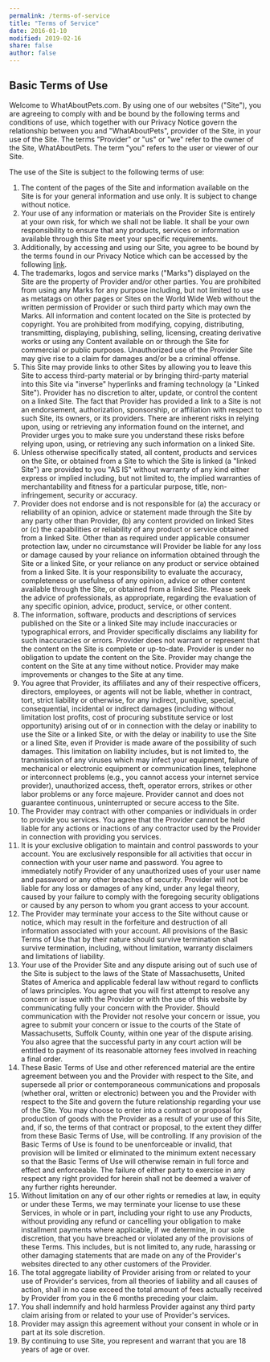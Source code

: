 ```yaml
---
permalink: /terms-of-service
title: "Terms of Service"
date: 2016-01-10
modified: 2019-02-16
share: false
author: false
---
```


## Basic Terms of Use

Welcome to WhatAboutPets.com. By using one of our websites ("Site"), you are agreeing to comply with and be bound by the following terms and conditions of use, which together with our Privacy Notice govern the relationship between you and "WhatAboutPets", provider of the Site, in your use of the Site. The terms "Provider" or "us" or "we" refer to the owner of the Site, WhatAboutPets. The term "you" refers to the user or viewer of our Site.

The use of the Site is subject to the following terms of use:

1. The content of the pages of the Site and information available on the Site is for your general information and use only. It is subject to change without notice.
2. Your use of any information or materials on the Provider Site is entirely at your own risk, for which we shall not be liable. It shall be your own responsibility to ensure that any products, services or information available through this Site meet your specific requirements.
3. Additionally, by accessing and using our Site, you agree to be bound by the terms found in our Privacy Notice which can be accessed by the following [link]().
4. The trademarks, logos and service marks ("Marks") displayed on the Site are the property of Provider and/or other parties. You are prohibited from using any Marks for any purpose including, but not limited to use as metatags on other pages or Sites on the World Wide Web without the written permission of Provider or such third party which may own the Marks. All information and content located on the Site is protected by copyright. You are prohibited from modifying, copying, distributing, transmitting, displaying, publishing, selling, licensing, creating derivative works or using any Content available on or through the Site for commercial or public purposes. Unauthorized use of the Provider Site may give rise to a claim for damages and/or be a criminal offense.
5. This Site may provide links to other Sites by allowing you to leave this Site to access third-party material or by bringing third-party material into this Site via "inverse" hyperlinks and framing technology (a "Linked Site"). Provider has no discretion to alter, update, or control the content on a linked Site. The fact that Provider has provided a link to a Site is not an endorsement, authorization, sponsorship, or affiliation with respect to such Site, its owners, or its providers. There are inherent risks in relying upon, using or retrieving any information found on the internet, and Provider urges you to make sure you understand these risks before relying upon, using, or retrieving any such information on a linked Site.
6. Unless otherwise specifically stated, all content, products and services on the Site, or obtained from a Site to which the Site is linked (a "linked Site") are provided to you "AS IS" without warranty of any kind either express or implied including, but not limited to, the implied warranties of merchantability and fitness for a particular purpose, title, non-infringement, security or accuracy.
7. Provider does not endorse and is not responsible for (a) the accuracy or reliability of an opinion, advice or statement made through the Site by any party other than Provider, (b) any content provided on linked Sites or (c) the capabilities or reliability of any product or service obtained from a linked Site. Other than as required under applicable consumer protection law, under no circumstance will Provider be liable for any loss or damage caused by your reliance on information obtained through the Site or a linked Site, or your reliance on any product or service obtained from a linked Site. It is your responsibility to evaluate the accuracy, completeness or usefulness of any opinion, advice or other content available through the Site, or obtained from a linked Site. Please seek the advice of professionals, as appropriate, regarding the evaluation of any specific opinion, advice, product, service, or other content.
8. The information, software, products and descriptions of services published on the Site or a linked Site may include inaccuracies or typographical errors, and Provider specifically disclaims any liability for such inaccuracies or errors. Provider does not warrant or represent that the content on the Site is complete or up-to-date. Provider is under no obligation to update the content on the Site. Provider may change the content on the Site at any time without notice. Provider may make improvements or changes to the Site at any time.
9. You agree that Provider, its affiliates and any of their respective officers, directors, employees, or agents will not be liable, whether in contract, tort, strict liability or otherwise, for any indirect, punitive, special, consequential, incidental or indirect damages (including without limitation lost profits, cost of procuring substitute service or lost opportunity) arising out of or in connection with the delay or inability to use the Site or a linked Site, or with the delay or inability to use the Site or a lined Site, even if Provider is made aware of the possibility of such damages. This limitation on liability includes, but is not limited to, the transmission of any viruses which may infect your equipment, failure of mechanical or electronic equipment or communication lines, telephone or interconnect problems (e.g., you cannot access your internet service provider), unauthorized access, theft, operator errors, strikes or other labor problems or any force majeure. Provider cannot and does not guarantee continuous, uninterrupted or secure access to the Site.
10. The Provider may contract with other companies or individuals in order to provide you services. You agree that the Provider cannot be held liable for any actions or inactions of any contractor used by the Provider in connection with providing you services.
11. It is your exclusive obligation to maintain and control passwords to your account. You are exclusively responsible for all activities that occur in connection with your user name and password. You agree to immediately notify Provider of any unauthorized uses of your user name and password or any other breaches of security. Provider will not be liable for any loss or damages of any kind, under any legal theory, caused by your failure to comply with the foregoing security obligations or caused by any person to whom you grant access to your account.
12. The Provider may terminate your access to the Site without cause or notice, which may result in the forfeiture and destruction of all information associated with your account. All provisions of the Basic Terms of Use that by their nature should survive termination shall survive termination, including, without limitation, warranty disclaimers and limitations of liability.
13. Your use of the Provider Site and any dispute arising out of such use of the Site is subject to the laws of the State of Massachusetts, United States of America and applicable federal law without regard to conflicts of laws principles. You agree that you will first attempt to resolve any concern or issue with the Provider or with the use of this website by communicating fully your concern with the Provider. Should communication with the Provider not resolve your concern or issue, you agree to submit your concern or issue to the courts of the State of Massachusetts, Suffolk County, within one year of the dispute arising. You also agree that the successful party in any court action will be entitled to payment of its reasonable attorney fees involved in reaching a final order.
14. These Basic Terms of Use and other referenced material are the entire agreement between you and the Provider with respect to the Site, and supersede all prior or contemporaneous communications and proposals (whether oral, written or electronic) between you and the Provider with respect to the Site and govern the future relationship regarding your use of the Site. You may choose to enter into a contract or proposal for production of goods with the Provider as a result of your use of this Site, and, if so, the terms of that contract or proposal, to the extent they differ from these Basic Terms of Use, will be controlling. If any provision of the Basic Terms of Use is found to be unenforceable or invalid, that provision will be limited or eliminated to the minimum extent necessary so that the Basic Terms of Use will otherwise remain in full force and effect and enforceable. The failure of either party to exercise in any respect any right provided for herein shall not be deemed a waiver of any further rights hereunder.
15. Without limitation on any of our other rights or remedies at law, in equity or under these Terms, we may terminate your license to use these Services, in whole or in part, including your right to use any Products, without providing any refund or cancelling your obligation to make installment payments where applicable, if we determine, in our sole discretion, that you have breached or violated any of the provisions of these Terms. This includes, but is not limited to, any rude, harassing or other damaging statements that are made on any of the Provider's websites directed to any other customers of the Provider.
16. The total aggregate liability of Provider arising from or related to your use of Provider's services, from all theories of liability and all causes of action, shall in no case exceed the total amount of fees actually received by Provider from you in the 6 months preceding your claim.
17. You shall indemnify and hold harmless Provider against any third party claim arising from or related to your use of Provider's services.
18. Provider may assign this agreement without your consent in whole or in part at its sole discretion.
19. By continuing to use Site, you represent and warrant that you are 18 years of age or over.
